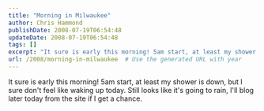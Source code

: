 ```yaml
---
title: "Morning in Milwaukee"
author: Chris Hammond
publishDate: 2008-07-19T06:54:48
updateDate: 2008-07-19T06:54:48
tags: []
excerpt: "It sure is early this morning! 5am start, at least my shower is down, but I sure don't feel like waking up today. Still looks like it's going to rain, I'll blog later today from the site if I get a chance."
url: /2008/morning-in-milwaukee  # Use the generated URL with year
---
```

<p>It sure is early this morning! 5am start, at least my shower is down, but I sure don't feel like waking up today. Still looks like it's going to rain, I'll blog later today from the site if I get a chance.</p>
